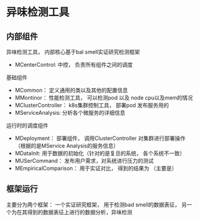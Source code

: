 # 异味检测工具


## 内部组件
异味检测工具， 内部核心基于bal smell实证研究检测框架


- MCenterControl: 中控， 负责所有组件之间的调度

基础组件
- MCommon： 定义通用的类以及其他的配置信息
- MMontinor： 性能检测工具， 可以检测pod 以及 node cpu以及mem的情况
- MClusterController： k8s集群控制工具， 部署pod 发布服务用的
- MServiceAnalysis: 分析各个微服务的详细信息

运行时的调度组件
- MDeployment： 部署组件， 调用ClusterController 对集群进行部署操作（根据的是MService Analysis的服务信息）
- MDataInit: 用于数据的初始化（针对的是复旦的系统， 各个系统不一致）
- MUSerCommand： 发布用户需求，对系统进行压力的测试
- MEmpiricalComparison： 用于实证对比， 得到的结果为 （主要是）



## 框架运行
主要分为两个框架： 一个实证研究框架， 用于检测bad smell的数据表征， 另一个为在其得到的数据表征上进行的数据分析，异味检测